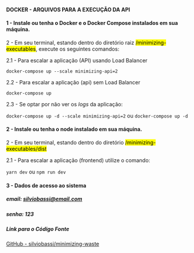 #### DOCKER - ARQUIVOS PARA A EXECUÇÃO DA API


#### 1 -  Instale ou tenha o Docker e o Docker Compose instalados em sua máquina.


2 - Em seu terminal, estando dentro do diretório raiz <mark>/minimizing-executables</mark>, execute os seguintes comandos:

2.1 - Para escalar a aplicação (API) usando Load Balancer

`docker-compose up --scale minimizing-api=2`

2.2 - Para escalar a aplicação (api) sem Load Balancer

`docker-compose up`

2.3 - Se optar por não ver os *logs* da aplicação:

`docker-compose up -d --scale minimizing-api=2` ou `docker-compose up -d`

#### 2 -  Instale ou tenha o node instalado em sua máquina.

2 - Em seu terminal, estando dentro do diretório <mark>/minimizing-executables/dist</mark>

2.1 - Para escalar a aplicação (frontend) utilize o comando:

`yarn dev` ou `npm run dev`

#### 3 - Dados de acesso ao sistema

##### **email: silviobassi@email.com**
##### **senha: 123**

##### Link para o Código Fonte

[GitHub - silviobassi/minimizing-waste](https://github.com/silviobassi/minimizing-waste)
